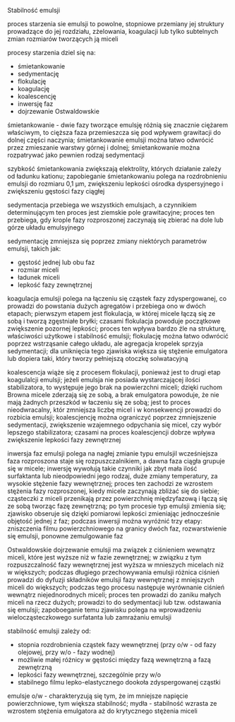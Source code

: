 Stabilność emulsji

proces starzenia sie emulsji to powolne, stopniowe przemiany jej struktury prowadzące do jej rozdziału, zżelowania, koagulacji lub tylko subtelnych zmian rozmiarów tworzących ją miceli

procesy starzenia dziel się na:
- śmietankowanie
- sedymentację
- flokulację
- koagulację
- koalescencję
- inwersję faz
- dojrzewanie Ostwaldowskie

śmietankowanie - dwie fazy tworzące emulsję różnią się znacznie ciężarem właściwym, to cięższa faza przemieszcza się pod wpływem grawitacji do dolnej części naczynia; śmietankowanie emulsji można łatwo odwrócić przez zmieszanie warstwy górnej i dolnej; śmietankowanie można rozpatrywać jako pewnien rodzaj sedymentacji

szybkość śmietankowania zwiększają elektrolity, których działanie zależy od ładunku kationu; zapobieganie śmietankowaniu polega na rozdrobnieniu emulsji do rozmiaru 0,1 µm, zwiększeniu lepkości ośrodka dyspersyjnego i zwiększeniu gęstości fazy ciągłej


sedymentacja przebiega we wszystkich emulsjach, a czynnikiem determinującym ten proces jest ziemskie pole grawitacyjne; proces ten przebiega, gdy krople fazy rozproszonej zaczynają się zbierać na dole lub górze układu emulsyjnego

sedymentację zmniejsza się poprzez zmiany niektórych parametrów emulsji, takich jak:
- gęstość jednej lub obu faz
- rozmiar miceli
- ładunek miceli
- lepkość fazy zewnętrznej

koagulacja emulsji polega na łączeniu się cząstek fazy zdyspergowanej, co prowadzi do powstania dużych agregatów i przebiega ono w dwóch etapach; pierwszym etapem jest flokulacja, w której micele łączą się ze sobą i tworzą zgęstniałe bryłki; czasami flokulacja powoduje początkowe zwiększenie pozornej lepkości; proces ten wpływa bardzo źle na strukturę, właściwości użytkowe i stabilność emulsji; flokulację można łatwo odwrócić poprzez wstrząsanie całego układu, ale agregacja kropelek sprzyja sedymentacji; dla uniknięcia tego zjawiska większa się stężenie emulgatora lub dopiera taki, który tworzy pełniejszą otoczkę solwatacyjną

koalescencja wiąże się z procesem flokulacji, ponieważ jest to drugi etap koagulalcji emulsji; jeżeli emulsja nie posiada wystarczającej ilości stabilizatora, to występuje jego brak na powierzchni miceli; dzięki ruchom Browna micele zderzają się ze sobą, a brak emulgatora powoduje, że nie mają żadnych przeszkód w łaczeniu się ze sobą; jest to proces nieodwracalny, któr zmniejsza liczbę micel i w konsekwencji prowadzi do rozbicia emulsji; koalescjencję można ograniczyć poprzez zmniejszenie sedymentacji, zwiększenie wzajemnego odpychania się micel, czy wybór lepszego stabilizatora; czasami na proces koalescjencji dobrze wpływa zwiększenie lepkości fazy zewnętrznej

inwersja faz emulsji polega na nagłej zmianie typu emulsjil wcześniejsza faza rozproszona staje się rozpuszczalnikiem, a dawna faza ciągła grupuje się w micele; inwersję wywołują takie czynniki jak zbyt mała ilość surfaktanta lub nieodpowiedni jego rodzaj, duże zmiany temperatury, za wysokie stężenie fazy wewnętrznej; proces ten zachodzi ze wzrostem stężenia fazy rozproszonej, kiedy micele zaczynają zbliżać się do siebie; cząsteczki z miceli przenikają przez powierzchnię międzyfazową i łączą się ze sobą tworząc fazę zewnętrzną; po tym procesie typ emulsji zmienia się; zjawisko obseruje się dzięki pomiarowi lepkości zmieniając jednocześnie objętość jednej z faz; podczas inwersji można wyróżnić trzy etapy: zniszczenia filmu powierzchniowego na granicy dwóch faz, rozwarstwienie się emulsji, ponowne zemulgowanie faz

Ostwaldowskie dojrzewanie emulsji ma związek z ciśnieniem wewnątrz miceli, które jest wyższe niż w fazie zewnętrznej; w związku z tym rozpuszczalność fazy wewnętrznej jest wyższa w mnieszych micelach niż w większych; podczas długiego przechowywania emulsji różnica ciśnień prowadzi do dyfuzji składników emulsji fazy wewnętrznej z mniejszych miceli do większych; podczas tego procesu następuje wyrównanie ciśnień wewnątrz niejednorodnych miceli; proces ten prowadzi do zaniku małych miceli na rzecz dużych; prowadzi to do sedymentacji lub tzw. odstawania się emulsji; zapoboeganie temu zjawisku polega na wprowadzeniu wielocząsteczkowego surfatanta lub zamrażaniu emulsji

stabilność emulsji zależy od:
- stopnia rozdrobnienia cząstek fazy wewnętrznej (przy o/w - od fazy olejowej, przy w/o - fazy wodnej)
- możliwie małej różnicy w gęstości między fazą wewnętrzną a fazą zewnętrzną
- lepkości fazy wewnętrznej, szczególnie przy w/o
- stabilnego filmu lepko-elastycznego dookoła zdyspergowanej cząstki

emulsje o/w - charakteryzują się tym, że im mniejsze napięcie powierzchniowe, tym większa stabilność; mydła - stabilność wzrasta ze wzrostem stężenia emulgatora aż do krytycznego stężenia miceli

